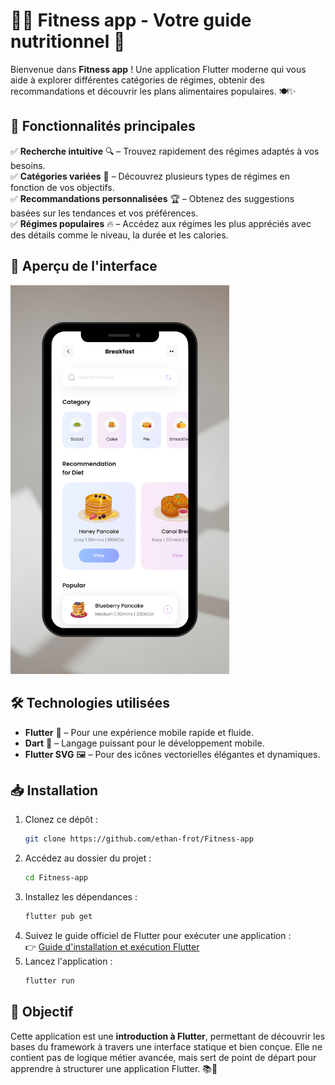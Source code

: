 # 🏋️‍♂️ Fitness app - Votre guide nutritionnel 📱

Bienvenue dans **Fitness app** ! Une application Flutter moderne qui vous aide à explorer différentes catégories de régimes, obtenir des recommandations et découvrir les plans alimentaires populaires. 🍽️✨

## 🚀 Fonctionnalités principales

✅ **Recherche intuitive** 🔍 – Trouvez rapidement des régimes adaptés à vos besoins.\
✅ **Catégories variées** 📂 – Découvrez plusieurs types de régimes en fonction de vos objectifs.\
✅ **Recommandations personnalisées** 🏆 – Obtenez des suggestions basées sur les tendances et vos préférences.\
✅ **Régimes populaires** 🔥 – Accédez aux régimes les plus appréciés avec des détails comme le niveau, la durée et les calories.

## 🎨 Aperçu de l'interface

<img src="assets/thumbnail.png" alt="Présentation de l'application" width="350"/>

## 🛠️ Technologies utilisées

- **Flutter** 🦋 – Pour une expérience mobile rapide et fluide.
- **Dart** 🎯 – Langage puissant pour le développement mobile.
- **Flutter SVG** 🖼️ – Pour des icônes vectorielles élégantes et dynamiques.

## 📥 Installation

1. Clonez ce dépôt :
   ```bash
   git clone https://github.com/ethan-frot/Fitness-app
   ```
2. Accédez au dossier du projet :
   ```bash
   cd Fitness-app
   ```
3. Installez les dépendances :
   ```bash
   flutter pub get
   ```
4. Suivez le guide officiel de Flutter pour exécuter une application :  
   👉 [Guide d'installation et exécution Flutter](https://docs.flutter.dev/get-started/install)
5. Lancez l'application :
   ```bash
   flutter run
   ```

## 🎯 Objectif

Cette application est une **introduction à Flutter**, permettant de découvrir les bases du framework à travers une interface statique et bien conçue. Elle ne contient pas de logique métier avancée, mais sert de point de départ pour apprendre à structurer une application Flutter. 📚🚀
